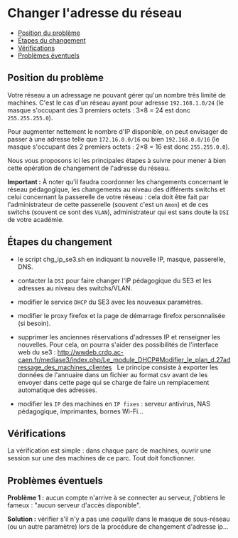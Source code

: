 
# Changer l'adresse du réseau

* [Position du problème](#position-du-problème)
* [Étapes du changement](#étapes-du-changement)
* [Vérifications](#vérifications)
* [Problèmes éventuels](#problèmes-éventuels)


## Position du problème

Votre réseau a un adressage ne pouvant gérer qu'un nombre très limité de machines. C'est le cas d'un réseau ayant pour adresse `192.168.1.0/24` (le masque s'occupant des 3 premiers octets : 3×8 = 24 est donc `255.255.255.0`).

Pour augmenter nettement le nombre d'IP disponible, on peut envisager de passer à une adresse telle que `172.16.0.0/16` ou bien `192.168.0.0/16` (le masque s'occupant des 2 premiers octets : 2×8 = 16 est donc `255.255.0.0`).

Nous vous proposons ici les principales étapes à suivre pour mener à bien cette opération de changement de l'adresse du réseau.

**Important :** À noter qu'il faudra coordonner les changements concernant le réseau pédagogique, les changements au niveau des différents switchs et celui concernant la passerelle de votre réseau : cela doit être fait par l'administrateur de cette passerelle (souvent c'est un `Amon`) et de ces switchs (souvent ce sont des `VLAN`), administrateur qui est sans doute la `DSI` de votre académie.


## Étapes du changement

- le script chg_ip_se3.sh en indiquant la nouvelle IP, masque, passerelle, DNS.

- contacter la `DSI` pour faire changer l'IP pédagogique du SE3 et les adresses au niveau des switchs/VLAN.

- modifier le service `DHCP` du SE3 avec les nouveaux paramètres.

- modifier le proxy firefox et la page de démarrage firefox personnalisée (si besoin).

- supprimer les anciennes réservations d'adresses IP et renseigner les nouvelles. Pour cela, on pourra s'aider des possibilités de l'interface web du se3 : http://wwdeb.crdp.ac-caen.fr/mediase3/index.php/Le_module_DHCP#Modifier_le_plan_d.27adressage_des_machines_clientes  
Le principe consiste à exporter les données de l'annuaire dans un fichier au format csv avant de les envoyer dans cette page qui se charge de faire un remplacement automatique des adresses.

- modifier les `IP` des machines en `IP fixes` : serveur antivirus, NAS pédagogique, imprimantes, bornes Wi-Fi…


## Vérifications

La vérification est simple : dans chaque parc de machines, ouvrir une session sur une des machines de ce parc. Tout doit fonctionner.


## Problèmes éventuels

**Problème 1 :** aucun compte n'arrive à se connecter au serveur, j'obtiens le fameux : "aucun serveur d'accès disponible".

**Solution :** vérifier s'il n'y a pas une *coquille* dans le masque de sous-réseau (ou un autre paramètre) lors de la procédure de changement d'adresse ip…


